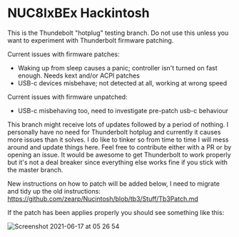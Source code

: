 # NUC8IxBEx Hackintosh

This is the Thundebolt "hotplug" testing branch. Do not use this unless you want to experiment with Thunderbolt firmware patching.

Current issues with firmware patches:
- Waking up from sleep causes a panic; controller isn't turned on fast enough. Needs kext and/or ACPI patches
- USB-c devices misbehave; not detected at all, working at wrong speed

Current issues with firmware unpatched:
- USB-c misbehaving too, need to investigate pre-patch usb-c behaviour

This branch might receive lots of updates followed by a period of nothing. I personally have no need for Thunderbolt hotplug and currently it causes more issues than it solves. I do like to tinker so from time to time I will mess around and update things here. Feel free to contribute either with a PR or by opening an issue. It would be awesome to get Thunderbolt to work properly but it's not a deal breaker since everything else works fine if you stick with the master branch.

New instructions on how to patch will be added below, I need to migrate and tidy up the old instructions:
https://github.com/zearp/Nucintosh/blob/tb3/Stuff/Tb3Patch.md

If the patch has been applies properly you should see something like this:

![Screenshot 2021-06-17 at 05 26 54](https://user-images.githubusercontent.com/63272687/122326490-aba28e80-cf2c-11eb-92b9-f8a1ce32d470.png)
